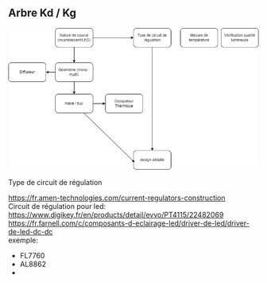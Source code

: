 
## Arbre Kd / Kg

![Arbre Kd Kg](illustrations/arbre_kd_kg.png)

Type de circuit de régulation

https://fr.amen-technologies.com/current-regulators-construction  
Circuit de régulation pour led:  
https://www.digikey.fr/en/products/detail/evvo/PT4115/22482069  
https://fr.farnell.com/c/composants-d-eclairage-led/driver-de-led/driver-de-led-dc-dc  
exemple: 
- FL7760
- AL8862
- 

